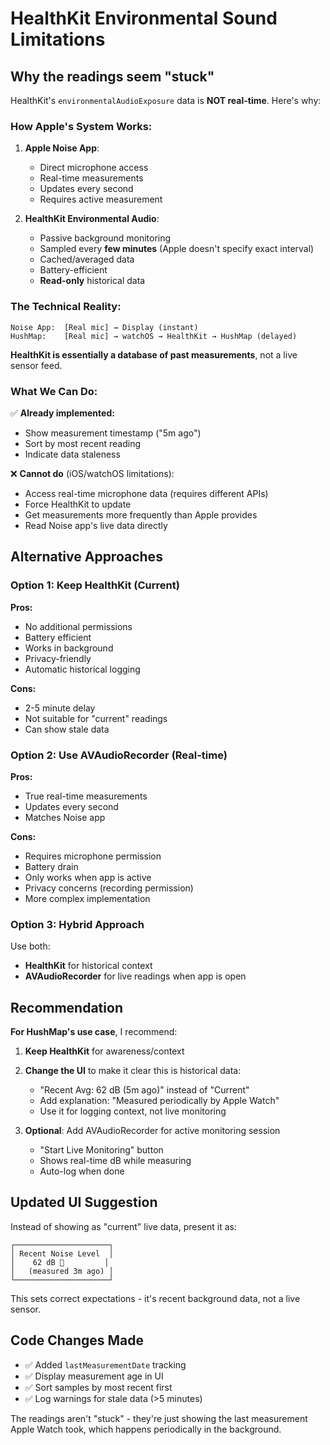 # HealthKit Environmental Sound Limitations

## Why the readings seem "stuck"

HealthKit's `environmentalAudioExposure` data is **NOT real-time**. Here's why:

### How Apple's System Works:

1. **Apple Noise App**:
   - Direct microphone access
   - Real-time measurements
   - Updates every second
   - Requires active measurement

2. **HealthKit Environmental Audio**:
   - Passive background monitoring
   - Sampled every **few minutes** (Apple doesn't specify exact interval)
   - Cached/averaged data
   - Battery-efficient
   - **Read-only** historical data

### The Technical Reality:

```
Noise App:  [Real mic] → Display (instant)
HushMap:    [Real mic] → watchOS → HealthKit → HushMap (delayed)
```

**HealthKit is essentially a database of past measurements**, not a live sensor feed.

### What We Can Do:

✅ **Already implemented:**
- Show measurement timestamp ("5m ago")
- Sort by most recent reading
- Indicate data staleness

❌ **Cannot do** (iOS/watchOS limitations):
- Access real-time microphone data (requires different APIs)
- Force HealthKit to update
- Get measurements more frequently than Apple provides
- Read Noise app's live data directly

## Alternative Approaches

### Option 1: Keep HealthKit (Current)
**Pros:**
- No additional permissions
- Battery efficient
- Works in background
- Privacy-friendly
- Automatic historical logging

**Cons:**
- 2-5 minute delay
- Not suitable for "current" readings
- Can show stale data

### Option 2: Use AVAudioRecorder (Real-time)
**Pros:**
- True real-time measurements
- Updates every second
- Matches Noise app

**Cons:**
- Requires microphone permission
- Battery drain
- Only works when app is active
- Privacy concerns (recording permission)
- More complex implementation

### Option 3: Hybrid Approach
Use both:
- **HealthKit** for historical context
- **AVAudioRecorder** for live readings when app is open

## Recommendation

**For HushMap's use case**, I recommend:

1. **Keep HealthKit** for awareness/context
2. **Change the UI** to make it clear this is historical data:
   - "Recent Avg: 62 dB (5m ago)" instead of "Current"
   - Add explanation: "Measured periodically by Apple Watch"
   - Use it for logging context, not live monitoring

3. **Optional**: Add AVAudioRecorder for active monitoring session
   - "Start Live Monitoring" button
   - Shows real-time dB while measuring
   - Auto-log when done

## Updated UI Suggestion

Instead of showing as "current" live data, present it as:

```
┌─────────────────────┐
│ Recent Noise Level  │
│    62 dB 🙂         │
│   (measured 3m ago) │
└─────────────────────┘
```

This sets correct expectations - it's recent background data, not a live sensor.

## Code Changes Made

- ✅ Added `lastMeasurementDate` tracking
- ✅ Display measurement age in UI
- ✅ Sort samples by most recent first
- ✅ Log warnings for stale data (>5 minutes)

The readings aren't "stuck" - they're just showing the last measurement Apple Watch took, which happens periodically in the background.
